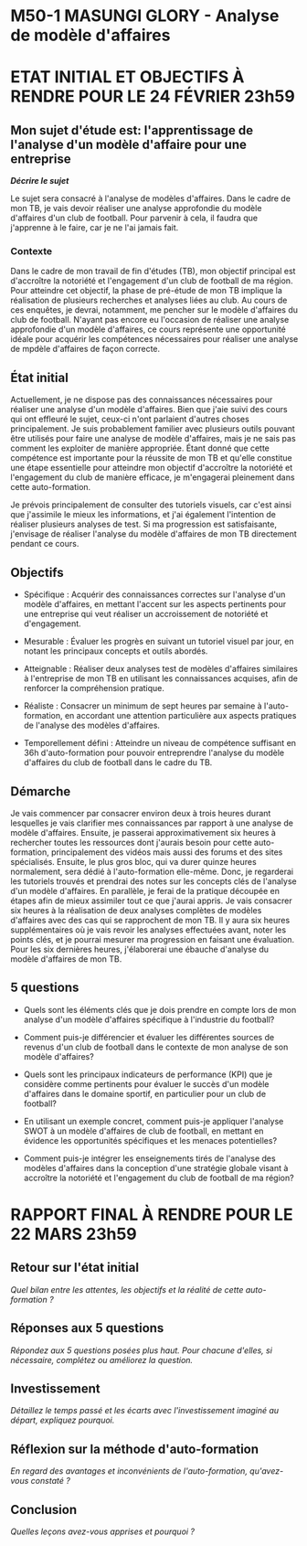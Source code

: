 # M50-1 MASUNGI GLORY - Analyse de modèle d'affaires

# ETAT INITIAL ET OBJECTIFS À RENDRE POUR LE 24 FÉVRIER 23h59

## Mon sujet d'étude est: l'apprentissage de l'analyse d'un modèle d'affaire pour une entreprise

**_Décrire le sujet_**

Le sujet sera consacré à l'analyse de modèles d'affaires. Dans le cadre de mon TB, je vais devoir réaliser une analyse approfondie du modèle d'affaires d'un club de football. Pour parvenir à cela, il faudra que j'apprenne à le faire, car je ne l'ai jamais fait.

### Contexte

Dans le cadre de mon travail de fin d'études (TB), mon objectif principal est d'accroître la notoriété et l'engagement d'un club de football de ma région. Pour atteindre cet objectif, la phase de pré-étude de mon TB implique la réalisation de plusieurs recherches et analyses liées au club. Au cours de ces enquêtes, je devrai, notamment, me pencher sur le modèle d'affaires du club de football. N'ayant pas encore eu l'occasion de réaliser une analyse approfondie d'un modèle d'affaires, ce cours représente une opportunité idéale pour acquérir les compétences nécessaires pour réaliser une analyse de mpdèle d'affaires de façon correcte.

## État initial

Actuellement, je ne dispose pas des connaissances nécessaires pour réaliser une analyse d'un modèle d'affaires. Bien que j'aie suivi des cours qui ont effleuré le sujet, ceux-ci n'ont parlaient d'autres choses principalement. Je suis probablement familier avec plusieurs outils pouvant être utilisés pour faire une analyse de modèle d'affaires, mais je ne sais pas comment les exploiter de manière appropriée. Étant donné que cette compétence est importante pour la réussite de mon TB et qu'elle constitue une étape essentielle pour atteindre mon objectif d'accroître la notoriété et l'engagement du club de manière efficace, je m'engagerai pleinement dans cette auto-formation.

Je prévois principalement de consulter des tutoriels visuels, car c'est ainsi que j'assimile le mieux les informations, et j'ai également l'intention de réaliser plusieurs analyses de test. Si ma progression est satisfaisante, j'envisage de réaliser l'analyse du modèle d'affaires de mon TB directement pendant ce cours.

## Objectifs

- Spécifique : Acquérir des connaissances correctes sur l'analyse d'un modèle d'affaires, en mettant l'accent sur les aspects pertinents pour une entreprise qui veut réaliser un accroissement de notoriété et d'engagement.

- Mesurable : Évaluer les progrès en suivant un tutoriel visuel par jour, en notant les principaux concepts et outils abordés.

- Atteignable : Réaliser deux analyses test de modèles d'affaires similaires à l'entreprise de mon TB en utilisant les connaissances acquises, afin de renforcer la compréhension pratique.

- Réaliste : Consacrer un minimum de sept heures par semaine à l'auto-formation, en accordant une attention particulière aux aspects pratiques de l'analyse des modèles d'affaires.

- Temporellement défini : Atteindre un niveau de compétence suffisant en 36h d'auto-formation pour pouvoir entreprendre l'analyse du modèle d'affaires du club de football dans le cadre du TB.

## Démarche

Je vais commencer par consacrer environ deux à trois heures durant lesquelles je vais clarifier mes connaissances par rapport à une analyse de modèle d'affaires. Ensuite, je passerai approximativement six heures à rechercher toutes les ressources dont j'aurais besoin pour cette auto-formation, principalement des vidéos mais aussi des forums et des sites spécialisés. Ensuite, le plus gros bloc, qui va durer quinze heures normalement, sera dédié à l'auto-formation elle-même. Donc, je regarderai les tutoriels trouvés et prendrai des notes sur les concepts clés de l'analyse d'un modèle d'affaires. En parallèle, je ferai de la pratique découpée en étapes afin de mieux assimiler tout ce que j'aurai appris. Je vais consacrer six heures à la réalisation de deux analyses complètes de modèles d'affaires avec des cas qui se rapprochent de mon TB. Il y aura six heures supplémentaires où je vais revoir les analyses effectuées avant, noter les points clés, et je pourrai mesurer ma progression en faisant une évaluation. Pour les six dernières heures, j'élaborerai une ébauche d'analyse du modèle d'affaires de mon TB.

## 5 questions

- Quels sont les éléments clés que je dois prendre en compte lors de mon analyse d'un modèle d'affaires spécifique à l'industrie du football?

- Comment puis-je différencier et évaluer les différentes sources de revenus d'un club de football dans le contexte de mon analyse de son modèle d'affaires?

- Quels sont les principaux indicateurs de performance (KPI) que je considère comme pertinents pour évaluer le succès d'un modèle d'affaires dans le domaine sportif, en particulier pour un club de football?

- En utilisant un exemple concret, comment puis-je appliquer l'analyse SWOT à un modèle d'affaires de club de football, en mettant en évidence les opportunités spécifiques et les menaces potentielles?

- Comment puis-je intégrer les enseignements tirés de l'analyse des modèles d'affaires dans la conception d'une stratégie globale visant à accroître la notoriété et l'engagement du club de football de ma région?

# RAPPORT FINAL À RENDRE POUR LE 22 MARS 23h59

## Retour sur l'état initial

_Quel bilan entre les attentes, les objectifs et la réalité de cette auto-formation ?_

## Réponses aux 5 questions

_Répondez aux 5 questions posées plus haut. Pour chacune d'elles, si nécessaire, complétez ou améliorez la question._

## Investissement

_Détaillez le temps passé et les écarts avec l'investissement imaginé au départ, expliquez pourquoi._

## Réflexion sur la méthode d'auto-formation

_En regard des avantages et inconvénients de l'auto-formation, qu'avez-vous constaté ?_

## Conclusion

_Quelles leçons avez-vous apprises et pourquoi ?_
